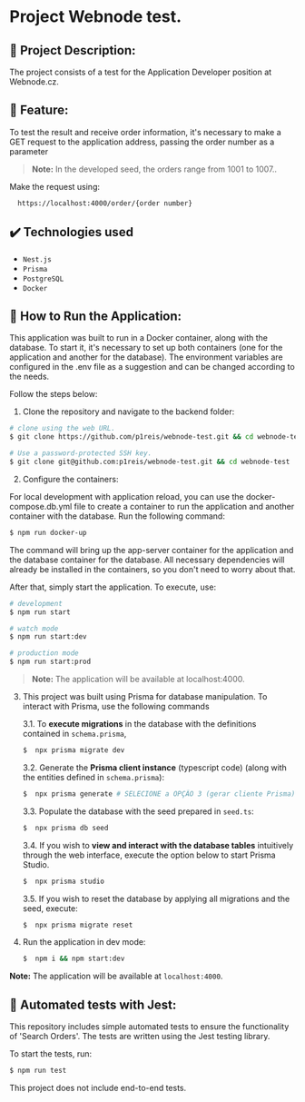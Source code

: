 # Project Webnode test.

## 🎯 **Project Description:**

The project consists of a test for the Application Developer position at Webnode.cz.

## 🐛 **Feature:**

To test the result and receive order information, it's necessary to make a GET request to the application address, passing the order number as a parameter

> **Note:** In the developed seed, the orders range from 1001 to 1007..

Make the request using:

```shell
  https://localhost:4000/order/{order number}
```

## ✔️ Technologies used

- ``Nest.js``
- ``Prisma``
- ``PostgreSQL``
- ``Docker``

## 🐛 **How to Run the Application:**

This application was built to run in a Docker container, along with the database. To start it, it's necessary to set up both containers (one for the application and another for the database). The environment variables are configured in the .env file as a suggestion and can be changed according to the needs.

Follow the steps below:

1. Clone the repository and navigate to the backend folder:

```bash
# clone using the web URL.
$ git clone https://github.com/p1reis/webnode-test.git && cd webnode-test

# Use a password-protected SSH key.
$ git clone git@github.com:p1reis/webnode-test.git && cd webnode-test

```

2. Configure the containers:

For local development with application reload, you can use the docker-compose.db.yml file to create a container to run the application and another container with the database. Run the following command:

```bash
$ npm run docker-up
```

The command will bring up the app-server container for the application and the database container for the database. All necessary dependencies will already be installed in the containers, so you don't need to worry about that.

After that, simply start the application. To execute, use:

```bash
# development
$ npm run start

# watch mode
$ npm run start:dev

# production mode
$ npm run start:prod
```

> **Note:** The application will be available at localhost:4000.

3. This project was built using Prisma for database manipulation. To interact with Prisma, use the following commands

    3.1. To **execute migrations** in the database with the definitions contained in `schema.prisma`,

    ```bash
    $  npx prisma migrate dev
    ```

    3.2. Generate the **Prisma client instance** (typescript code) (along with the entities defined in `schema.prisma`):

    ```bash
    $  npx prisma generate # SELECIONE a OPÇÃO 3 (gerar cliente Prisma)
    ```

    3.3. Populate the database with the seed prepared in `seed.ts`:

    ```bash
    $  npx prisma db seed
    ```

    3.4.  If you wish to **view and interact with the database tables** intuitively through the web interface, execute the option below to start Prisma Studio.

    ```bash
    $  npx prisma studio
    ```

    3.5.  If you wish to reset the database by applying all migrations and the seed, execute:

    ```bash
    $  npx prisma migrate reset
    ```

4.  Run the application in dev mode:

    ```bash
    $  npm i && npm start:dev
    ```

**Note:** The application will be available at `localhost:4000`.

## 🐙 **Automated tests with Jest:**

This repository includes simple automated tests to ensure the functionality of 'Search Orders'. The tests are written using the Jest testing library.

To start the tests, run:

```bash
$ npm run test
```

This project does not include end-to-end tests.